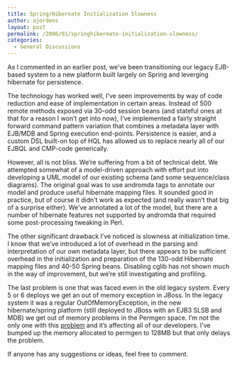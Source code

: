 ```yaml
---
title: Spring/Hibernate Initialization Slowness
author: ajordens
layout: post
permalink: /2006/01/springhibernate-initialization-slowness/
categories:
  - General Discussions
---
```

As I commented in an earlier post, we&#8217;ve been transitioning our legacy EJB-based system to a new platform built largely on Spring and leverging hibernate for persistence.

The technology has worked well, I&#8217;ve seen improvements by way of code reduction and ease of implementation in certain areas. Instead of 500 remote methods exposed via 30-odd session beans (and stateful ones at that for a reason I won&#8217;t get into now), I&#8217;ve implemented a fairly straight forward command pattern variation that combines a metadata layer with EJB/MDB and Spring execution end-points. Persistence is easier, and a custom DSL built-on top of HQL has allowed us to replace nearly all of our EJBQL and CMP-code generically.

However, all is not bliss. We&#8217;re suffering from a bit of technical debt. We attempted somewhat of a model-driven approach with effort put into developing a UML model of our existing schema (and some sequence/class diagrams). The original goal was to use andromda tags to annotate our model and produce useful hibernate mapping files. It sounded good in practice, but of course it didn&#8217;t work as expected (and really wasn&#8217;t that big of a surprise either). We&#8217;ve annotated a lot of the model, but there are a number of hibernate features not supported by andromda that required some post-processing tweaking in Perl. 

The other significant drawback I&#8217;ve noticed is slowness at initialization time. I know that we&#8217;ve introduced a lot of overhead in the parsing and interpretation of our own metadata layer, but there appears to be sufficient overhead in the initialization and preparation of the 130-odd Hibernate mapping files and 40-50 Spring beans. Disabling cglib has not shown much in the way of improvement, but we&#8217;re still investigating and profiling.

The last problem is one that was faced even in the old legacy system. Every 5 or 6 deploys we get an out of memory exception in JBoss. In the legacy system it was a regular OutOfMemoryException, in the new hibernate/spring platform (still deployed to JBoss with an EJB3 SLSB and MDB) we get out of memory problems in the Permgen space. I&#8217;m not the only one with this [problem][1] and it&#8217;s affecting all of our developers. I&#8217;ve bumped up the memory allocated to permgen to 128MB but that only delays the problem. 

If anyone has any suggestions or ideas, feel free to comment.

 [1]: http://www.google.ca/search?hl=en&#038;q=permgen+outofmemory&#038;btnG=Google+Search&#038;meta=